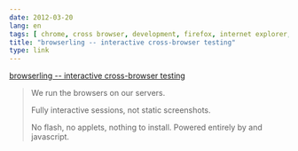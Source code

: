 ```yaml
---
date: 2012-03-20
lang: en
tags: [ chrome, cross browser, development, firefox, internet explorer, opera, safari, testing, web ]
title: "browserling -- interactive cross-browser testing"
type: link
---
```


[browserling -- interactive cross-browser
testing](http://browserling.com/)

> We run the browsers on our servers.
>
> Fully interactive sessions, not static screenshots.
>
> No flash, no applets, nothing to install. Powered entirely by and
> javascript.

